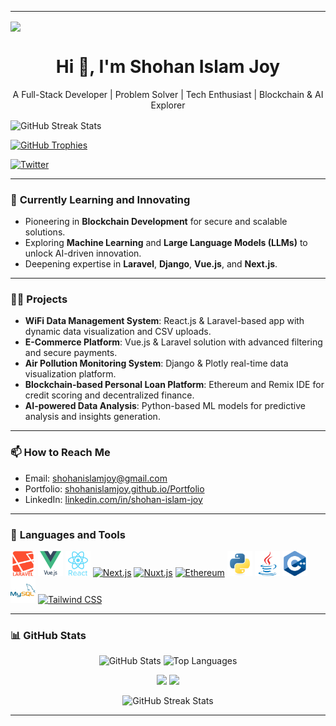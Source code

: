 
---

<p><img align="center" src="https://cubettech.com/wp-content/uploads/2021/05/WEB-Full-Stack-Developer.jpg" /></p>  
<h1 align="center">Hi 👋, I'm Shohan Islam Joy</h1>  
<p align="center">A Full-Stack Developer | Problem Solver | Tech Enthusiast | Blockchain & AI Explorer</p>  

<p><img align="center" src="https://github-readme-streak-stats.herokuapp.com/?user=shohanislamjoy&theme=radical" alt="GitHub Streak Stats" /></p>  

<p align="left">  
  <a href="https://github.com/ryo-ma/github-profile-trophy"><img src="https://github-profile-trophy.vercel.app/?username=shohanislamjoy&theme=dracula" alt="GitHub Trophies" /></a>  
</p>  

<p align="left">  
  <a href="https://twitter.com/" target="blank"><img src="https://img.shields.io/twitter/follow/?logo=twitter&style=for-the-badge" alt="Twitter" /></a>  
</p>  

---

### 🌱 **Currently Learning and Innovating**  
- Pioneering in **Blockchain Development** for secure and scalable solutions.  
- Exploring **Machine Learning** and **Large Language Models (LLMs)** to unlock AI-driven innovation.  
- Deepening expertise in **Laravel**, **Django**, **Vue.js**, and **Next.js**.  

---

### 👨‍💻 **Projects**  
- **WiFi Data Management System**: React.js & Laravel-based app with dynamic data visualization and CSV uploads.  
- **E-Commerce Platform**: Vue.js & Laravel solution with advanced filtering and secure payments.  
- **Air Pollution Monitoring System**: Django & Plotly real-time data visualization platform.  
- **Blockchain-based Personal Loan Platform**: Ethereum and Remix IDE for credit scoring and decentralized finance.  
- **AI-powered Data Analysis**: Python-based ML models for predictive analysis and insights generation.  

---

### 📫 **How to Reach Me**  
- Email: [shohanislamjoy@gmail.com](mailto:shohanislamjoy@gmail.com)  
- Portfolio: [shohanislamjoy.github.io/Portfolio](https://shohanislamjoy.github.io/Portfolio)  
- LinkedIn: [linkedin.com/in/shohan-islam-joy](https://linkedin.com/in/shohan-islam-joy)  

---

### 🌟 **Languages and Tools**  
<p align="left">  
  <a href="https://laravel.com/" target="_blank"><img src="https://raw.githubusercontent.com/devicons/devicon/master/icons/laravel/laravel-plain-wordmark.svg" alt="Laravel" width="40" height="40" /></a>  
  <a href="https://vuejs.org/" target="_blank"><img src="https://raw.githubusercontent.com/devicons/devicon/master/icons/vuejs/vuejs-original-wordmark.svg" alt="Vue.js" width="40" height="40" /></a>  
  <a href="https://reactjs.org/" target="_blank"><img src="https://raw.githubusercontent.com/devicons/devicon/master/icons/react/react-original-wordmark.svg" alt="React.js" width="40" height="40" /></a>  
  <a href="https://nextjs.org/" target="_blank"><img src="https://cdn.worldvectorlogo.com/logos/nextjs-2.svg" alt="Next.js" width="40" height="40" /></a>  
  <a href="https://nuxtjs.org/" target="_blank"><img src="https://www.vectorlogo.zone/logos/nuxtjs/nuxtjs-icon.svg" alt="Nuxt.js" width="40" height="40" /></a>  
  <a href="https://ethereum.org/en/" target="_blank"><img src="https://upload.wikimedia.org/wikipedia/commons/6/6f/Ethereum-icon-purple.svg" alt="Ethereum" width="40" height="40" /></a>  
  <a href="https://www.python.org" target="_blank"><img src="https://raw.githubusercontent.com/devicons/devicon/master/icons/python/python-original.svg" alt="Python" width="40" height="40" /></a>  
  <a href="https://java.com/" target="_blank"><img src="https://raw.githubusercontent.com/devicons/devicon/master/icons/java/java-original.svg" alt="Java" width="40" height="40" /></a>  
  <a href="https://isocpp.org/" target="_blank"><img src="https://raw.githubusercontent.com/devicons/devicon/master/icons/cplusplus/cplusplus-original.svg" alt="C++" width="40" height="40" /></a>  
  <a href="https://www.mysql.com/" target="_blank"><img src="https://raw.githubusercontent.com/devicons/devicon/master/icons/mysql/mysql-original-wordmark.svg" alt="MySQL" width="40" height="40" /></a>  
  <a href="https://tailwindcss.com/" target="_blank"><img src="https://www.vectorlogo.zone/logos/tailwindcss/tailwindcss-icon.svg" alt="Tailwind CSS" width="40" height="40" /></a>  
</p>  

---

### 📊 **GitHub Stats**  
<p align="center">  
  <img width="48%" src="https://github-readme-stats.vercel.app/api?username=shohanislamjoy&show_icons=true&theme=radical" alt="GitHub Stats" />  
  <img width="48%" src="https://github-readme-stats.vercel.app/api/top-langs?username=shohanislamjoy&layout=compact&theme=radical" alt="Top Languages" />  
</p>  

<p align="center">  
  <img width="48%" src="https://github-profile-summary-cards.vercel.app/api/cards/repos-per-language?username=shohanislamjoy&theme=github" />  
  <img width="48%" src="https://github-profile-summary-cards.vercel.app/api/cards/most-commit-language?username=shohanislamjoy&theme=github" />  
</p>  

<p align="center"><img src="https://github-readme-streak-stats.herokuapp.com/?user=shohanislamjoy&theme=radical" alt="GitHub Streak Stats" /></p>  

---
